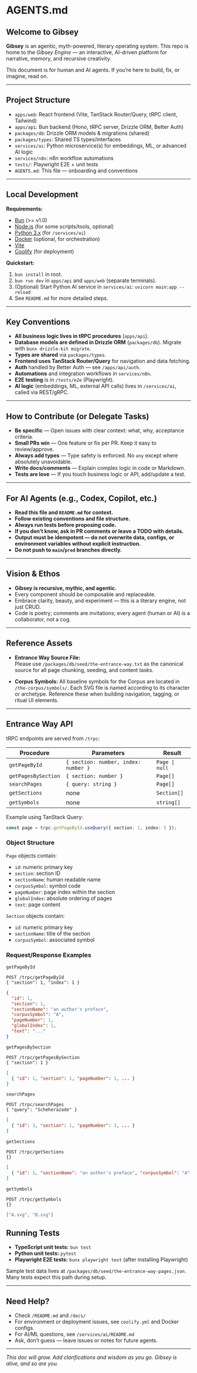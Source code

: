 # AGENTS.md

## Welcome to Gibsey

**Gibsey** is an agentic, myth-powered, literary operating system. This repo is home to the *Gibsey Engine* — an interactive, AI-driven platform for narrative, memory, and recursive creativity.

This document is for human and AI agents. If you’re here to build, fix, or imagine, read on.

---

## Project Structure

- `apps/web`: React frontend (Vite, TanStack Router/Query, tRPC client, Tailwind)
- `apps/api`: Bun backend (Hono, tRPC server, Drizzle ORM, Better Auth)
- `packages/db`: Drizzle ORM models & migrations (shared)
- `packages/types`: Shared TS types/interfaces
- `services/ai`: Python microservice(s) for embeddings, ML, or advanced AI logic
- `services/n8n`: n8n workflow automations
- `tests/`: Playwright E2E + unit tests
- `AGENTS.md`: This file — onboarding and conventions

---

## Local Development

**Requirements:**
- [Bun](https://bun.sh/) (>= v1.0)
- [Node.js](https://nodejs.org/) (for some scripts/tools, optional)
- [Python 3.x](https://python.org/) (for `/services/ai`)
- [Docker](https://www.docker.com/) (optional, for orchestration)
- [Vite](https://vitejs.dev/)
- [Coolify](https://coolify.io/) (for deployment)

**Quickstart:**
1. `bun install` in root.
2. `bun run dev` in `apps/api` and `apps/web` (separate terminals).
3. (Optional) Start Python AI service in `services/ai`: `uvicorn main:app --reload`
4. See `README.md` for more detailed steps.

---

## Key Conventions

- **All business logic lives in tRPC procedures** (`apps/api`).
- **Database models are defined in Drizzle ORM** (`packages/db`). Migrate with `bunx drizzle-kit migrate`.
- **Types are shared** via `packages/types`.
- **Frontend uses TanStack Router/Query** for navigation and data fetching.  
- **Auth** handled by Better Auth — see `/apps/api/auth`.
- **Automations** and integration workflows in `services/n8n`.
- **E2E testing** is in `/tests/e2e` (Playwright).
- **AI logic** (embeddings, ML, external API calls) lives in `/services/ai`, called via REST/gRPC.

---

## How to Contribute (or Delegate Tasks)

- **Be specific** — Open issues with clear context: what, why, acceptance criteria.
- **Small PRs win** — One feature or fix per PR. Keep it easy to review/approve.
- **Always add types** — Type safety is enforced. No `any` except where absolutely unavoidable.
- **Write docs/comments** — Explain complex logic in code or Markdown.
- **Tests are love** — If you touch business logic or API, add/update a test.

---

## For AI Agents (e.g., Codex, Copilot, etc.)

- **Read this file and `README.md` for context.**
- **Follow existing conventions and file structure.**
- **Always run tests before proposing code.**
- **If you don’t know, ask in PR comments or leave a TODO with details.**
- **Output must be idempotent — do not overwrite data, configs, or environment variables without explicit instruction.**
- **Do not push to `main`/`prod` branches directly.**

---

## Vision & Ethos

- **Gibsey is recursive, mythic, and agentic.**
- Every component should be composable and replaceable.
- Embrace clarity, beauty, and experiment — this is a literary engine, not just CRUD.
- Code is poetry; comments are invitations; every agent (human or AI) is a collaborator, not a cog.

---

## Reference Assets

- **Entrance Way Source File:**  
  Please use `/packages/db/seed/the-entrance-way.txt` as the canonical source for all page chunking, seeding, and content tasks.

- **Corpus Symbols:**
  All baseline symbols for the Corpus are located in `/the-corpus/symbols/`.
  Each SVG file is named according to its character or archetype. Reference these when building navigation, tagging, or ritual UI elements.

---

## Entrance Way API

tRPC endpoints are served from `/trpc`:

| Procedure | Parameters | Result |
|-----------|------------|--------|
| `getPageById` | `{ section: number, index: number }` | `Page \| null` |
| `getPagesBySection` | `{ section: number }` | `Page[]` |
| `searchPages` | `{ query: string }` | `Page[]` |
| `getSections` | none | `Section[]` |
| `getSymbols` | none | `string[]` |

Example using TanStack Query:

```ts
const page = trpc.getPageById.useQuery({ section: 1, index: 5 });
```

### Object Structure

`Page` objects contain:

- `id`: numeric primary key
- `section`: section ID
- `sectionName`: human readable name
- `corpusSymbol`: symbol code
- `pageNumber`: page index within the section
- `globalIndex`: absolute ordering of pages
- `text`: page content

`Section` objects contain:

- `id`: numeric primary key
- `sectionName`: title of the section
- `corpusSymbol`: associated symbol

### Request/Response Examples

`getPageById`

```http
POST /trpc/getPageById
{ "section": 1, "index": 1 }
```

```json
{
  "id": 1,
  "section": 1,
  "sectionName": "an author's preface",
  "corpusSymbol": "A",
  "pageNumber": 1,
  "globalIndex": 1,
  "text": "..."
}
```

`getPagesBySection`

```http
POST /trpc/getPagesBySection
{ "section": 1 }
```

```json
[
  { "id": 1, "section": 1, "pageNumber": 1, ... }
]
```

`searchPages`

```http
POST /trpc/searchPages
{ "query": "Scheherazade" }
```

```json
[
  { "id": 3, "section": 1, "pageNumber": 3, ... }
]
```

`getSections`

```http
POST /trpc/getSections
{}
```

```json
[
  { "id": 1, "sectionName": "an author's preface", "corpusSymbol": "A" }
]
```

`getSymbols`

```http
POST /trpc/getSymbols
{}
```

```json
["A.svg", "B.svg"]
```

## Running Tests

- **TypeScript unit tests:** `bun test`
- **Python unit tests:** `pytest`
- **Playwright E2E tests:** `bunx playwright test` (after installing Playwright)

Sample test data lives at `/packages/db/seed/the-entrance-way-pages.json`. Many
tests expect this path during setup.

---

## Need Help?  
- Check `/README.md` and `/docs/`
- For environment or deployment issues, see `coolify.yml` and Docker configs.
- For AI/ML questions, see `/services/ai/README.md`
- Ask, don’t guess — leave issues or notes for future agents.

---

*This doc will grow. Add clarifications and wisdom as you go. Gibsey is alive, and so are you.*